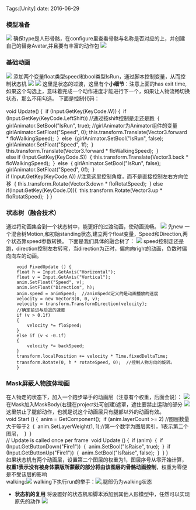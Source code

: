 Tags:[Unity]  date: 2016-06-29

### 模型准备
![](http://7xs1eq.com1.z0.glb.clouddn.com/mecanim.png)
确保type是人形骨骼，在configure里查看骨骼与名称是否对应的上，并创建自己的替身Avatar,并且要有丰富的动作包
![](http://7xs1eq.com1.z0.glb.clouddn.com/mecanimAllAnim.png)

<!-- more -->

### 基础动画

![](http://7xs1eq.com1.z0.glb.clouddn.com/baseAnim.png)
添加两个变量float类型speed和bool类型IsRun，通过脚本控制变量，从而控制状态机
![](http://7xs1eq.com1.z0.glb.clouddn.com/mecanimChange1.png)   ![](http://7xs1eq.com1.z0.glb.clouddn.com/mecanimChange2.png)
这里是状态的过渡，这里有个**小细节**：注意上面的has exit time,如果这个勾选上，意味着完成一个动作进度才能进行下一个，如果让人物流畅切换状态，那么不用勾选。
下面是控制代码：        
​        
​         void Update() {
​        if (Input.GetKey(KeyCode.W)) {
​            if (Input.GetKey(KeyCode.LeftShift)) //通过按shift控制是走还是跑
​            {
​                girlAnimator.SetBool("IsRun", true); //girlAnimator为Animator组件的变量
​                girlAnimator.SetFloat("Speed", 0);
​                this.transform.Translate(Vector3.forward * floWalkingSpeed);
​            }
​            else
​            {
​                girlAnimator.SetBool("IsRun", false);
​                girlAnimator.SetFloat("Speed", 1f);
​            }
​            this.transform.Translate(Vector3.forward * floWalkingSpeed);
​        }
​    
​        else if (Input.GetKey(KeyCode.S))
​        {
​            this.transform.Translate(Vector3.back * floWalkingSpeed);
​        }
​        else
​        {
​            girlAnimator.SetBool("IsRun", false);
​            girlAnimator.SetFloat("Speed", 0f);
​        }
​    
​        if (Input.GetKey(KeyCode.A)) //注意这里控制角度，而不是直接控制左右方向位移
​        {
​            this.transform.Rotate(Vector3.down * floRotatSpeed);
​        } else if(Input.GetKey(KeyCode.D)){
​            this.transform.Rotate(Vector3.up * floRotatSpeed);
​        }  } 
### 状态树（融合技术）
通过将动画集合到一个状态树中，能更好的过渡动画，使动画流畅。
![](http://7xs1eq.com1.z0.glb.clouddn.com/blendTree2.png)
先new 一个混合树Motion,和初始standing状态,建立两个float变量，Speed和Direction,两个状态靠speed参数转换。
下面是我们具体的融合树了：
![](http://ojynuthay.bkt.clouddn.com/blendTreeAll.png)
speed控制走还是跑，direction控制左右转弯，当direction为正时，偏向向right的动画，负数时偏向向左的动画。

        void FixedUpdate () {
        float h = Input.GetAxis("Horizontal");
        float v = Input.GetAxis("Vertical");
        anim.SetFloat("Speed", v);
        anim.SetFloat("Direction", h);
        anim.speed = animSpeed;  //animSpedd定义的是动画播放的速度
        velocity = new Vector3(0, 0, v);
        velocity = transform.TransformDirection(velocity);
        //确定前进与后退的速度
        if (v > 0.1f)
        {
            velocity *= floSpeed;
        }
        else if (v < -0.1f)
        {
            velocity *= backSpeed;
        }
        transform.localPosition += velocity * Time.fixedDeltaTime;
        transform.Rotate(0, h * rotateSpeed, 0);  //控制人物方向的旋转。
        }
### Mask屏蔽人物肢体动画
在人物走的状态下，加入一个跑步举手的动画层（注意有个权重，后面会说）：
![](http://7xs1eq.com1.z0.glb.clouddn.com/mecanimMask1.png)
在Mask加入MaskBody(右键在project处可创建)遮罩，遮住要禁止运动的部分
![](http://7xs1eq.com1.z0.glb.clouddn.com/mask3.png)
这里禁止了腿部动作，也就是说这个动画层只有腿部以外的动画有效。
​        
​        void Start () {
​        anim = GetComponent<Animator>();
​        if (anim.layerCount >= 2) //图层数量大于等于2
​        {
​            anim.SetLayerWeight(1, 1);//第一个数字为图层索引，1表示第二个图层，
​        }
​            }
​    
​            // Update is called once per frame
​            void Update () {
​              if (anim)
​             {
​            if (Input.GetButtonDown("Fire1"))
​            {
​                anim.SetBool("IsRaise", true);
​            }
​            if (Input.GetButtonUp("Fire1"))
​            {
​                anim.SetBool("IsRaise", false);
​            }
​            }
​            }    
如果状态机有两个动画层，设置第二个图层的权重为1，图层序号从零开始计算，**权重1表示没有被身体蒙版所蒙蔽的部分将由该图层的骨骼动画控制**，权重为零便是不受该层的影响    
walking:![](http://ojynuthay.bkt.clouddn.com/demo1.png)
walking下执行run的举手：![](http://7xs1eq.com1.z0.glb.clouddn.com/demo2.png),腿部仍为walking状态
* **状态机的复用**
  将设置好的状态机和脚本添加到其他人形模型中，任然可以实现原先的动作
  ![](http://7xs1eq.com1.z0.glb.clouddn.com/mecanimLast.png)
  ​      